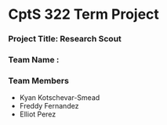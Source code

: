 # CptS 322 Term Project
### Project Title: Research Scout
### Team Name :  <TeamGit> 
### Team Members 
* Kyan Kotschevar-Smead
* Freddy Fernandez
* Elliot Perez 
